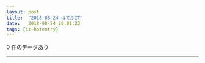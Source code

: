 ```yaml
---
layout: post
title:  "2018-08-24 はてぶIT"
date:   2018-08-24 20:01:23
tags: [it-hotentry]
---
```

0 件のデータあり

<hr>
